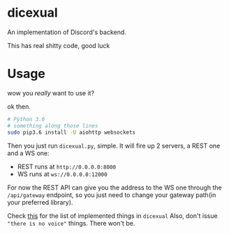 dicexual
=========

An implementation of Discord's backend.

This has real shitty code, good luck

# Usage

wow you *really* want to use it?

ok then.


```bash
# Pỳthon 3.6
# something along those lines
sudo pip3.6 install -U aiohttp websockets
```

Then you just run `dicexual.py`, simple.
It will fire up 2 servers, a REST one and a WS one:
 * REST runs at `http://0.0.0.0:8000`
 * WS runs at `ws://0.0.0.0:12000`

For now the REST API can give you the address to the WS one through the `/api/gateway` endpoint,
so you just need to change your gateway path(in your preferred library).

Check [this](https://git.memework.org/lnmds/dicexual/issues/2) for the list of implemented things in `dicexual`
Also, don't issue `"there is no voice"` things. There won't be.
